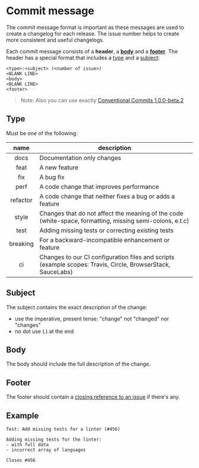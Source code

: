 # Commit message

The commit message format is important as these messages are used
to create a changelog for each release. The issue number helps
to create more consistent and useful changelogs.

Each commit message consists of a **header**, a [**body**](#body) and a [**footer**](#footer).
The header has a special format that includes a [type](#type) and a [subject](#subject):

```text
<type>:<subject> (<number of issue>)
<BLANK LINE>
<body>
<BLANK LINE>
<footer>
```

> Note: Also you can use exactly [Conventional Commits 1.0.0-beta.2](#conventional_commits)

## Type

Must be one of the following:

| name         | description |
| :-:          | -       |
| docs         | Documentation only changes |
| feat         | A new feature |
| fix          | A bug fix |
| perf         | A code change that improves performance |
| refactor     | A code change that neither fixes a bug or adds a feature |
| style        | Changes that do not affect the meaning of the code (white-space, formatting, missing semi-colons, e.t.c) |
| test         | Adding missing tests or correcting existing tests |
| breaking     | For a backward-incompatible enhancement or feature |
| ci           | Changes to our CI configuration files and scripts (example scopes: Travis, Circle, BrowserStack, SauceLabs) |

## Subject

The subject contains the exact description of the change:

- use the imperative, present tense: "change" not "changed" nor "changes"
- no dot use (.) at the end

## Body

The body should include the full description of the change.

## Footer

The footer should contain a [closing reference to an issue][github-help-close-issue] if there's any.

## Example

```text
Test: Add missing tests for a linter (#456)

Adding missing tests for the linter:
- with full data
- incorrect array of languages

Closes #456
```

[conventional_commits]: https://conventionalcommits.org/spec/v1.0.0-beta.2.html
[github-help-close-issue]: https://help.github.com/articles/closing-issues-via-commit-messages
